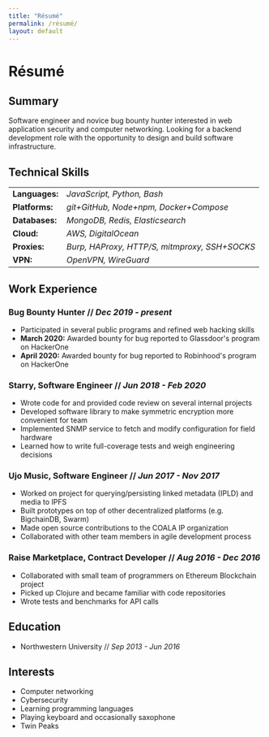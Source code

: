 ```yaml
---
title: "Résumé"
permalink: /résumé/
layout: default
---
```

# Résumé

## Summary

Software engineer and novice bug bounty hunter interested in web application security and computer networking. Looking for a backend development role with the opportunity to design and build software infrastructure.

## Technical Skills

<table>
  <tbody>
    <tr>
      <td><b>Languages:</b></td>
      <td><i>JavaScript, Python, Bash</i></td>
    </tr>
    <tr>
      <td><b>Platforms:</b></td>
      <td><i>git+GitHub, Node+npm, Docker+Compose</i></td>
    </tr>
    <tr>
      <td><b>Databases:</b></td>
      <td><i>MongoDB, Redis, Elasticsearch</i></td>
    </tr>
    <tr>
      <td><b>Cloud:</b></td>
      <td><i>AWS, DigitalOcean</i></td>
    </tr>
    <tr>
      <td><b>Proxies:</b></td>
      <td><i>Burp, HAProxy, HTTP/S, mitmproxy, SSH+SOCKS</i></td>
    </tr>
    <tr>
      <td><b>VPN:</b></td>
      <td><i>OpenVPN, WireGuard</i></td>
    </tr>
  </tbody>
</table>

## Work Experience

### Bug Bounty Hunter // *Dec 2019 - present*
- Participated in several public programs and refined web hacking skills
- **March 2020:** Awarded bounty for bug reported to Glassdoor's program on HackerOne
- **April 2020:** Awarded bounty for bug reported to Robinhood's program on HackerOne

### Starry, Software Engineer // *Jun 2018 - Feb 2020*
- Wrote code for and provided code review on several internal projects
- Developed software library to make symmetric encryption more convenient for team
- Implemented SNMP service to fetch and modify configuration for field hardware
- Learned how to write full-coverage tests and weigh engineering decisions

### Ujo Music, Software Engineer // *Jun 2017 - Nov 2017*
- Worked on project for querying/persisting linked metadata (IPLD) and media to IPFS
- Built prototypes on top of other decentralized platforms (e.g. BigchainDB, Swarm)
- Made open source contributions to the COALA IP organization
- Collaborated with other team members in agile development process

### Raise Marketplace, Contract Developer // *Aug 2016 - Dec 2016*
- Collaborated with small team of programmers on Ethereum Blockchain project
- Picked up Clojure and became familiar with code repositories
- Wrote tests and benchmarks for API calls

## Education
- Northwestern University // *Sep 2013 - Jun 2016*

## Interests
* Computer networking
* Cybersecurity
* Learning programming languages
* Playing keyboard and occasionally saxophone
* Twin Peaks

